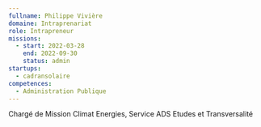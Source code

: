```yaml
---
fullname: Philippe Vivière
domaine: Intraprenariat
role: Intrapreneur
missions:
  - start: 2022-03-28
    end: 2022-09-30
    status: admin
startups:
  - cadransolaire
competences:
  - Administration Publique
---
```

Chargé de Mission Climat Energies, Service ADS Etudes et Transversalité